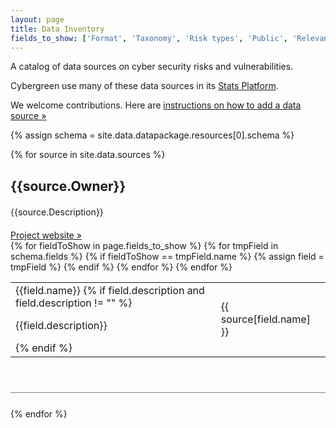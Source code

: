 ```yaml
---
layout: page
title: Data Inventory
fields_to_show: ['Format', 'Taxonomy', 'Risk types', 'Public', 'Relevance']
---
```


A catalog of data sources on cyber security risks and vulnerabilities.

Cybergreen use many of these data sources in its [Stats Platform][stats].

We welcome contributions. Here are [instructions on how to add a data source &raquo;][add source]

[stats]: http://stats.cybergreen.net/
[add source]: /data-inventory/add/

{% assign schema = site.data.datapackage.resources[0].schema %}

{% for source in site.data.sources %}
<div style="margin-bottom:25px; padding-bottom: 40px; border-bottom: 1pt solid grey;" class="record">
  <h2 style="margin-bottom:5px">
      {{source.Owner}}
  </h2>
  <!-- <div class="author" style="color: grey; font-size: 18px; font-style: italic;></div> -->
  <div style="margin-top:20px; font-size:14px;" class="description">
    {{source.Description}}
  </div>
  <div style= "margin-top:20px; ">
    <a class="button" href="{{source.Homepage}}">Project website »</a>
  </div>

  <table class="inventory-metadata">
  {% for fieldToShow in page.fields_to_show %}
    <!-- super hacky way to look up the field -->
    {% for tmpField in schema.fields %}
      {% if fieldToShow == tmpField.name %}
        {% assign field = tmpField %}
      {% endif %}
    {%  endfor %}
    <tr>
      <td>
        {{field.name}}
        {% if field.description and field.description != "" %}
        <p>{{field.description}}</p>
        {% endif %}
      </td>
      <td>
        {{ source[field.name] }}
      </td>
    </tr>
  {% endfor %}
  </table>
</div>
{% endfor %}

